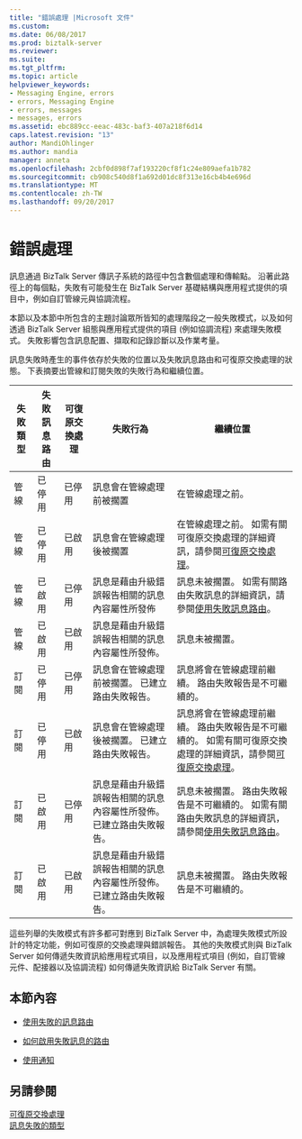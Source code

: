 ```yaml
---
title: "錯誤處理 |Microsoft 文件"
ms.custom: 
ms.date: 06/08/2017
ms.prod: biztalk-server
ms.reviewer: 
ms.suite: 
ms.tgt_pltfrm: 
ms.topic: article
helpviewer_keywords:
- Messaging Engine, errors
- errors, Messaging Engine
- errors, messages
- messages, errors
ms.assetid: ebc889cc-eeac-483c-baf3-407a218f6d14
caps.latest.revision: "13"
author: MandiOhlinger
ms.author: mandia
manager: anneta
ms.openlocfilehash: 2cbf0d898f7af193220cf8f1c24e809aefa1b782
ms.sourcegitcommit: cb908c540d8f1a692d01dc8f313e16cb4b4e696d
ms.translationtype: MT
ms.contentlocale: zh-TW
ms.lasthandoff: 09/20/2017
---
```

# <a name="error-handling"></a>錯誤處理
訊息通過 BizTalk Server 傳訊子系統的路徑中包含數個處理和傳輸點。 沿著此路徑上的每個點，失敗有可能發生在 BizTalk Server 基礎結構與應用程式提供的項目中，例如自訂管線元與協調流程。  
  
 本節以及本節中所包含的主題討論眾所皆知的處理階段之一般失敗模式，以及如何透過 BizTalk Server 組態與應用程式提供的項目 (例如協調流程) 來處理失敗模式。 失敗影響包含訊息配置、擷取和記錄診斷以及作業考量。  
  
 訊息失敗時產生的事件依存於失敗的位置以及失敗訊息路由和可復原交換處理的狀態。 下表摘要出管線和訂閱失敗的失敗行為和繼續位置。  
  
|失敗類型|失敗訊息路由|可復原交換處理|失敗行為|繼續位置|  
|------------------|----------------------------|----------------------------------------|----------------------|---------------------|  
|管線|已停用|已停用|訊息會在管線處理前被擱置|在管線處理之前。|  
|管線|已停用|已啟用|訊息會在管線處理後被擱置|在管線處理之前。 如需有關可復原交換處理的詳細資訊，請參閱[可復原交換處理](../core/recoverable-interchange-processing.md)。|  
|管線|已啟用|已停用|訊息是藉由升級錯誤報告相關的訊息內容屬性所發佈|訊息未被擱置。 如需有關路由失敗訊息的詳細資訊，請參閱[使用失敗訊息路由](../core/using-failed-message-routing.md)。|  
|管線|已啟用|已啟用|訊息是藉由升級錯誤報告相關的訊息內容屬性所發佈。|訊息未被擱置。|  
|訂閱|已停用|已停用|訊息會在管線處理前被擱置。 已建立路由失敗報告。|訊息將會在管線處理前繼續。 路由失敗報告是不可繼續的。|  
|訂閱|已停用|已啟用|訊息會在管線處理後被擱置。 已建立路由失敗報告。|訊息將會在管線處理前繼續。 路由失敗報告是不可繼續的。 如需有關可復原交換處理的詳細資訊，請參閱[可復原交換處理](../core/recoverable-interchange-processing.md)。|  
|訂閱|已啟用|已停用|訊息是藉由升級錯誤報告相關的訊息內容屬性所發佈。 已建立路由失敗報告。|訊息未被擱置。 路由失敗報告是不可繼續的。 如需有關路由失敗訊息的詳細資訊，請參閱[使用失敗訊息路由](../core/using-failed-message-routing.md)。|  
|訂閱|已啟用|已啟用|訊息是藉由升級錯誤報告相關的訊息內容屬性所發佈。 已建立路由失敗報告。|訊息未被擱置。 路由失敗報告是不可繼續的。|  
  
 這些列舉的失敗模式有許多都可對應到 BizTalk Server 中，為處理失敗模式所設計的特定功能，例如可復原的交換處理與錯誤報告。 其他的失敗模式則與 BizTalk Server 如何傳遞失敗資訊給應用程式項目，以及應用程式項目 (例如，自訂管線元件、配接器以及協調流程) 如何傳遞失敗資訊給 BizTalk Server 有關。  
  
## <a name="in-this-section"></a>本節內容  
  
-   [使用失敗的訊息路由](../core/using-failed-message-routing.md)  
  
-   [如何啟用失敗訊息的路由](../core/how-to-enable-routing-for-failed-messages.md)  
  
-   [使用通知](../core/using-acknowledgments.md)  
  
## <a name="see-also"></a>另請參閱  
 [可復原交換處理](../core/recoverable-interchange-processing.md)   
 [訊息失敗的類型](../core/types-of-message-failures.md)